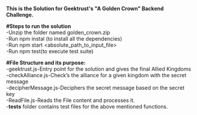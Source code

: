 **This is the Solution for Geektrust's "A Golden Crown" Backend Challenge.**

**#Steps to run the solution**\
 -Unzip the folder named golden_crown.zip\
  -Run npm instal (to install all the dependencies)\
  -Run npm start <absolute_path_to_input_file>\
  -Run npm test(to execute test suite)
  
**#File Structure and its purpose:**\
  -geektrust.js-Entry point for the solution and gives the final Allied Kingdoms\
  -checkAlliance.js-Check’s the alliance for a given kingdom with the secret message\
  -decipherMessage.js-Deciphers the secret message based on the secret key\
  -ReadFile.js-Reads the File content and processes it.\
  -__tests__ folder contains test files for the above mentioned functions.
